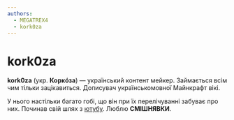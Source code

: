 ```yaml
---
authors:
  - MEGATREX4
  - kork0za
---
```


# kork0za

<player username="kork0za" roleIcon="moderator" role="Модератор" warp="right" :descriptions="['Справжнє ім\'я: Назар','Улюблена платівка: Relic','Улюблені моби: Збирик, Броненосець, Скрипень', 'День народження: 23 липня','Контент мейкер']" />

**kork0za** (укр. **Коркóза**) — український контент мейкер. Займається всім чим тільки зацікавиться. Дописувач українськомовної Майнкрафт вікі.

У нього настільки багато гобі, що він при їх перелічуванні забуває про них. Починав свій шлях з [ютубу](https://www.youtube.com/@kork0za/videos). Люблю **СМІШНЯВКИ**.